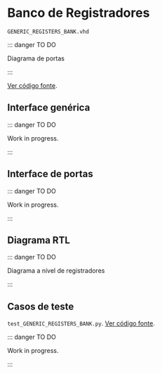 # Banco de Registradores

`GENERIC_REGISTERS_BANK.vhd`

::: danger TO DO

Diagrama de portas

:::

[Ver código fonte](https://github.com/pfeinsper/24a-CTI-RISCV/blob/main/src/GENERIC_REGISTERS_BANK.vhd).

## Interface genérica


::: danger TO DO

Work in progress.

:::

## Interface de portas

::: danger TO DO

Work in progress.

:::

## Diagrama RTL

::: danger TO DO

Diagrama a nível de registradores

:::

## Casos de teste

`test_GENERIC_REGISTERS_BANK.py`.
[Ver código fonte](https://github.com/pfeinsper/24a-CTI-RISCV/blob/main/test/test_GENERIC_REGISTERS_BANK.py).

::: danger TO DO

Work in progress.

:::
